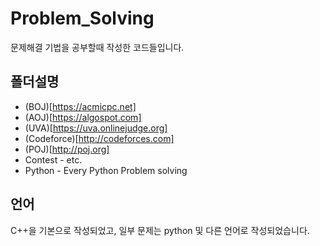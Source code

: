 # Problem_Solving

문제해결 기법을 공부할때 작성한 코드들입니다.

## 폴더설명

- (BOJ)[https://acmicpc.net]
- (AOJ)[https://algospot.com]
- (UVA)[https://uva.onlinejudge.org]
- (Codeforce)[http://codeforces.com]
- (POJ)[http://poj.org]
- Contest - etc.
- Python - Every Python Problem solving

## 언어

C++을 기본으로 작성되었고, 일부 문제는 python 및 다른 언어로 작성되었습니다.
